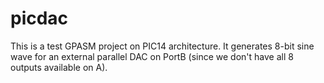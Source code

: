 # picdac
This is a test GPASM project on PIC14 architecture.
It generates 8-bit sine wave for an external parallel DAC on PortB (since we don't have all 8 outputs available on A).
